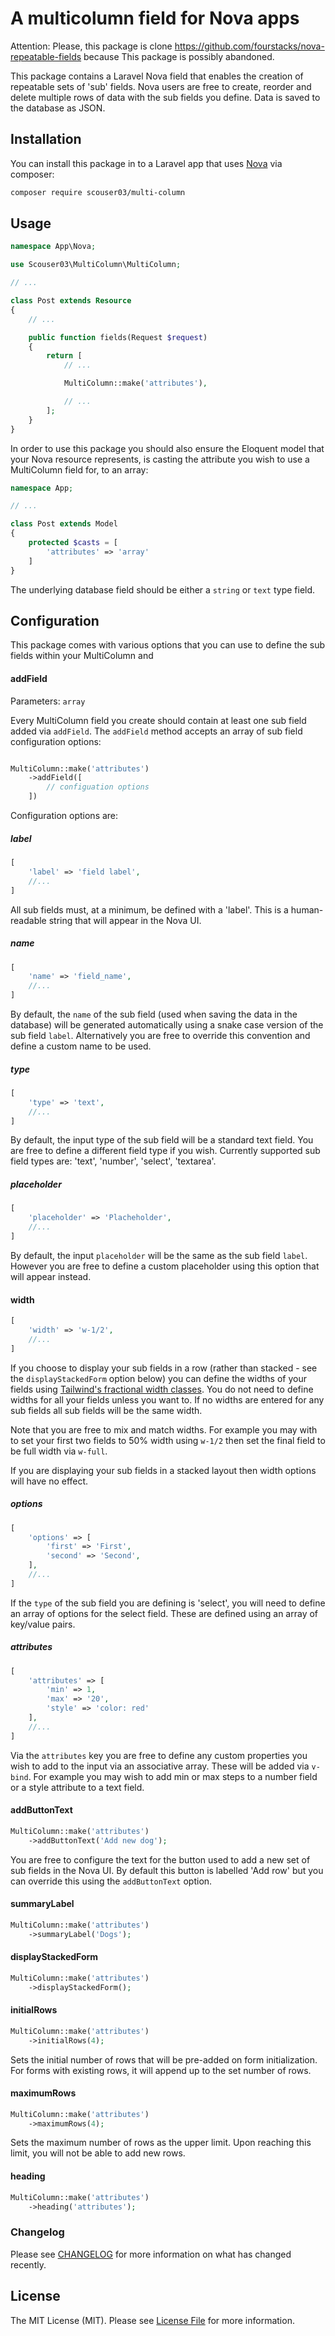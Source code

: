 # A multicolumn field for Nova apps

Attention: Please, this package is clone https://github.com/fourstacks/nova-repeatable-fields because This package is possibly abandoned.

This package contains a Laravel Nova field that enables the creation of repeatable sets of 'sub' fields. Nova users are free to create, reorder and delete multiple rows of data with the sub fields you define. Data is saved to the database as JSON.

## Installation

You can install this package in to a Laravel app that uses [Nova](https://nova.laravel.com) via composer:

```bash
composer require scouser03/multi-column
```

## Usage

```php
namespace App\Nova;

use Scouser03\MultiColumn\MultiColumn;

// ...

class Post extends Resource
{
    // ...

    public function fields(Request $request)
    {
        return [
            // ...

            MultiColumn::make('attributes'),

            // ...
        ];
    }
}
```

In order to use this package you should also ensure the Eloquent model that your Nova resource represents, is casting the attribute you wish to use a MultiColumn field for, to an array:

```php
namespace App;

// ...

class Post extends Model
{
    protected $casts = [
        'attributes' => 'array'
    ]
}
```

The underlying database field should be either a `string` or `text` type field.

## Configuration

This package comes with various options that you can use to define the sub fields within your MultiColumn and

#### addField

Parameters: `array`

Every MultiColumn field you create should contain at least one sub field added via `addField`. The `addField` method accepts an array of sub field configuration options:

```php

MultiColumn::make('attributes')
    ->addField([
        // configuation options
    ])

```

Configuration options are:

##### label

```php
[
    'label' => 'field label',
    //...
]
```

All sub fields must, at a minimum, be defined with a 'label'. This is a human-readable string that will appear in the Nova UI.

##### name

```php
[
    'name' => 'field_name',
    //...
]
```

By default, the `name` of the sub field (used when saving the data in the database) will be generated automatically using a snake case version of the sub field `label`. Alternatively you are free to override this convention and define a custom name to be used.

##### type

```php
[
    'type' => 'text',
    //...
]
```

By default, the input type of the sub field will be a standard text field. You are free to define a different field type if you wish. Currently supported sub field types are: 'text', 'number', 'select', 'textarea'.

##### placeholder

```php
[
    'placeholder' => 'Placheholder',
    //...
]
```

By default, the input `placeholder` will be the same as the sub field `label`. However you are free to define a custom placeholder using this option that will appear instead.

#### width

```php
[
    'width' => 'w-1/2',
    //...
]
```

If you choose to display your sub fields in a row (rather than stacked - see the `displayStackedForm` option below) you can define the widths of your fields using [Tailwind's fractional width classes](https://tailwindcss.com/docs/width/#app). You do not need to define widths for all your fields unless you want to. If no widths are entered for any sub fields all sub fields will be the same width.

Note that you are free to mix and match widths. For example you may with to set your first two fields to 50% width using `w-1/2` then set the final field to be full width via `w-full`.

If you are displaying your sub fields in a stacked layout then width options will have no effect.

##### options

```php
[
    'options' => [
        'first' => 'First',
        'second' => 'Second',
    ],
    //...
]
```

If the `type` of the sub field you are defining is 'select', you will need to define an array of options for the select field. These are defined using an array of key/value pairs.

##### attributes

```php
[
    'attributes' => [
        'min' => 1,
        'max' => '20',
        'style' => 'color: red'
    ],
    //...
]
```

Via the `attributes` key you are free to define any custom properties you wish to add to the input via an associative array. These will be added via `v-bind`. For example you may wish to add min or max steps to a number field or a style attribute to a text field.

#### addButtonText

```php
MultiColumn::make('attributes')
    ->addButtonText('Add new dog');
```

You are free to configure the text for the button used to add a new set of sub fields in the Nova UI. By default this button is labelled 'Add row' but you can override this using the `addButtonText` option.

#### summaryLabel

```php
MultiColumn::make('attributes')
    ->summaryLabel('Dogs');
```

#### displayStackedForm

```php
MultiColumn::make('attributes')
    ->displayStackedForm();
```

#### initialRows

```php
MultiColumn::make('attributes')
    ->initialRows(4);
```

Sets the initial number of rows that will be pre-added on form initialization. For forms with existing rows, it will append up to the set number of rows.

#### maximumRows

```php
MultiColumn::make('attributes')
    ->maximumRows(4);
```

Sets the maximum number of rows as the upper limit. Upon reaching this limit, you will not be able to add new rows.

#### heading

```php
MultiColumn::make('attributes')
    ->heading('attributes');
```

### Changelog

Please see [CHANGELOG](CHANGELOG.md) for more information on what has changed recently.

## License

The MIT License (MIT). Please see [License File](LICENSE.md) for more information.
